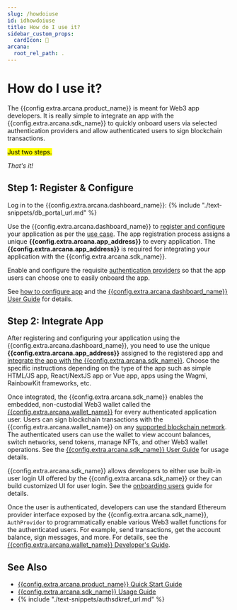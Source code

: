 ```yaml
---
slug: /howdoiuse
id: idhowdoiuse
title: How do I use it?
sidebar_custom_props:
  cardIcon: 📝
arcana:
  root_rel_path: .
---
```


# How do I use it?

The {{config.extra.arcana.product_name}} is meant for Web3 app developers. It is really simple to integrate an app with the {{config.extra.arcana.sdk_name}} to quickly onboard users via selected authentication providers and allow authenticated users to sign blockchain transactions.

<mark>Just two steps.</mark>

*That's it!*

## Step 1: Register & Configure

Log in to the {{config.extra.arcana.dashboard_name}}: {% include "./text-snippets/db_portal_url.md" %}

Use the {{config.extra.arcana.dashboard_name}} to [register and configure]({{page.meta.arcana.root_rel_path}}/howto/config_dapp.md) your application as per the [use case]({{page.meta.arcana.root_rel_path}}/use_cases.md). The app registration process assigns a unique **{{config.extra.arcana.app_address}}** to every application. The **{{config.extra.arcana.app_address}}** is required for integrating your application with the {{config.extra.arcana.sdk_name}}.

Enable and configure the requisite [authentication providers]({{page.meta.arcana.root_rel_path}}/howto/config_social/index.md) so that the app users can choose one to easily onboard the app.

See [how to configure app]({{page.meta.arcana.root_rel_path}}/howto/config_dapp.md) and the [{{config.extra.arcana.dashboard_name}} User Guide]({{page.meta.arcana.root_rel_path}}/db/config_dApp_with_db.md) for details.

## Step 2: Integrate App

After registering and configuring your application using the {{config.extra.arcana.dashboard_name}}, you need to use the unique  **{{config.extra.arcana.app_address}}** assigned to the registered app and [integrate the app with the {{config.extra.arcana.sdk_name}}]({{page.meta.arcana.root_rel_path}}/howto/integrate_auth/index.md). Choose the specific instructions depending on the type of the app such as simple HTML/JS app, React/NextJS app or Vue app, apps using the Wagmi, RainbowKit frameworks, etc.

Once integrated, the {{config.extra.arcana.sdk_name}} enables the embedded, non-custodial Web3 wallet called the [{{config.extra.arcana.wallet_name}}]({{page.meta.arcana.root_rel_path}}/concepts/anwallet/index.md) for every authenticated application user.  Users can sign blockchain transactions with the {{config.extra.arcana.wallet_name}} on any [supported blockchain network]({{page.meta.arcana.root_rel_path}}/state_of_the_ntwk.md#supported-blockchains). The authenticated users can use the wallet to view account balances, switch networks, send tokens, manage NFTs, and other Web3 wallet operations. See the [{{config.extra.arcana.sdk_name}} User Guide]({{page.meta.arcana.root_rel_path}}/user_guides/wallet_ui/index.md) for usage details.

{{config.extra.arcana.sdk_name}} allows developers to either use built-in user login UI offered by the {{config.extra.arcana.sdk_name}} or they can build customized UI for user login. See the [onboarding users]({{page.meta.arcana.root_rel_path}}/howto/onboard_users/index.md) guide for details.

Once the user is authenticated, developers can use the standard Ethereum provider interface exposed by the {{config.extra.arcana.sdk_name}}, `AuthProvider` to programmatically enable various Web3 wallet functions for the authenticated users. For example, send transactions, get the account balance, sign messages, and more. For details, see the [{{config.extra.arcana.wallet_name}} Developer's Guide]({{page.meta.arcana.root_rel_path}}/howto/arcana_wallet/index.md).

## See Also

* [{{config.extra.arcana.product_name}} Quick Start Guide]({{page.meta.arcana.root_rel_path}}/walletsdk/wallet_qs.md)
* [{{config.extra.arcana.sdk_name}} Usage Guide]({{page.meta.arcana.root_rel_path}}/walletsdk/wallet_usage.md)
* {% include "./text-snippets/authsdkref_url.md" %}

